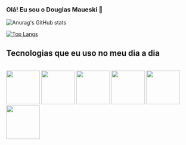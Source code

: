 ### Olá! Eu sou o Douglas Maueski 👋

![Anurag's GitHub stats](https://github-readme-stats.vercel.app/api?username=anuraghazra&count_private=true)


[![Top Langs](https://github-readme-stats.vercel.app/api/top-langs/?username=anuraghazra&layout=compact)](https://github.com/anuraghazra/github-readme-stats)

## Tecnologias que eu uso no meu dia a dia
<div style="display: inline_block"><br/>
  <img height="90cm" src="https://cdn.jsdelivr.net/gh/devicons/devicon/icons/html5/html5-original-wordmark.svg" />
  <img height="90cm" src="https://cdn.jsdelivr.net/gh/devicons/devicon/icons/css3/css3-original-wordmark.svg" />
  <img height="90cm" src="https://cdn.jsdelivr.net/gh/devicons/devicon/icons/javascript/javascript-original.svg" />
  <img height="90cm" src="https://cdn.jsdelivr.net/gh/devicons/devicon/icons/typescript/typescript-original.svg" />
  <img height="90cm" src="https://cdn.jsdelivr.net/gh/devicons/devicon/icons/nodejs/nodejs-original-wordmark.svg" />
  <img height="90cm" src="https://cdn.jsdelivr.net/gh/devicons/devicon/icons/react/react-original.svg" />                  
</div> 


